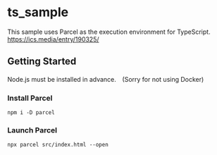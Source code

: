 # ts_sample
This sample uses Parcel as the execution environment for TypeScript.
https://ics.media/entry/190325/

## Getting Started
Node.js must be installed in advance.　(Sorry for not using Docker)
### Install Parcel
```
npm i -D parcel
```

### Launch Parcel
```
npx parcel src/index.html --open
```
